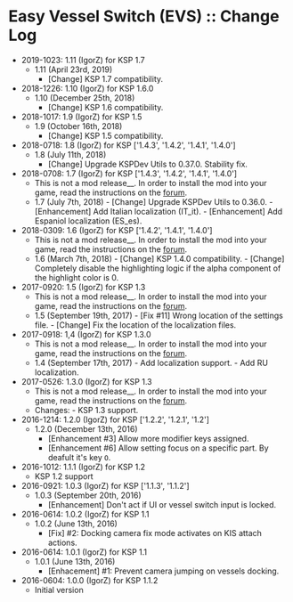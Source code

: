 # Easy Vessel Switch (EVS) :: Change Log

* 2019-1023: 1.11 (IgorZ) for KSP 1.7
	+ 1.11 (April 23rd, 2019)
		- [Change] KSP 1.7 compatibility.
* 2018-1226: 1.10 (IgorZ) for KSP 1.6.0
	+ 1.10 (December 25th, 2018)
		- [Change] KSP 1.6 compatibility.
* 2018-1017: 1.9 (IgorZ) for KSP 1.5
	+ 1.9 (October 16th, 2018)
		- [Change] KSP 1.5 compatibility.
* 2018-0718: 1.8 (IgorZ) for KSP ['1.4.3', '1.4.2', '1.4.1', '1.4.0']
	+ 1.8 (July 11th, 2018)
		- [Change] Upgrade KSPDev Utils to 0.37.0. Stability fix.
* 2018-0708: 1.7 (IgorZ) for KSP ['1.4.3', '1.4.2', '1.4.1', '1.4.0']
	+ This is not a mod release__. In order to install the mod into your game, read the instructions on the [forum](http://forum.kerbalspaceprogram.com/index.php?/topic/141180-13-easy-vessel-switch-evs-v130).
	+ 1.7 (July 7th, 2018)
			- [Change] Upgrade KSPDev Utils to 0.36.0.
			- [Enhancement] Add Italian localization (IT_it).
			- [Enhancement] Add Espaniol localization (ES_es).
* 2018-0309: 1.6 (IgorZ) for KSP ['1.4.2', '1.4.1', '1.4.0']
	+ This is not a mod release__. In order to install the mod into your game, read the instructions on the [forum](http://forum.kerbalspaceprogram.com/index.php?/topic/141180-13-easy-vessel-switch-evs-v130).
	+ 1.6 (March 7th, 2018)
			- [Change] KSP 1.4.0 compatibility.
			- [Change] Completely disable the highlighting logic if the alpha component of the highlight color is 0.
* 2017-0920: 1.5 (IgorZ) for KSP 1.3
	+ This is not a mod release__. In order to install the mod into your game, read the instructions on the [forum](http://forum.kerbalspaceprogram.com/index.php?/topic/141180-13-easy-vessel-switch-evs-v130).
	+ 1.5 (September 19th, 2017)
			- [Fix #11] Wrong location of the settings file.
			- [Change] Fix the location of the localization files.
* 2017-0918: 1,4 (IgorZ) for KSP 1.3.0
	+ This is not a mod release__. In order to install the mod into your game, read the instructions on the [forum](http://forum.kerbalspaceprogram.com/index.php?/topic/141180-13-easy-vessel-switch-evs-v130).
	+ 1.4 (September 17th, 2017)
			- Add localization support.
			- Add RU localization.
* 2017-0526: 1.3.0 (IgorZ) for KSP 1.3
	+ This is not a mod release__. In order to install the mod into your game, read the instructions on the [forum](http://forum.kerbalspaceprogram.com/index.php?/topic/141180-13-easy-vessel-switch-evs-v130).
	+ Changes:
			- KSP 1.3 support.
* 2016-1214: 1.2.0 (IgorZ) for KSP ['1.2.2', '1.2.1', '1.2']
	+ 1.2.0 (December 13th, 2016)
		- [Enhancement #3] Allow more modifier keys assigned.
		- [Enhancement #6] Allow setting focus on a specific part. By deafult it's key `O`.
* 2016-1012: 1.1.1 (IgorZ) for KSP 1.2
	+ KSP 1.2 support
* 2016-0921: 1.0.3 (IgorZ) for KSP ['1.1.3', '1.1.2']
	+ 1.0.3 (September 20th, 2016)
		- [Enhancement] Don't act if UI or vessel switch input is locked.
* 2016-0614: 1.0.2 (IgorZ) for KSP 1.1
	+ 1.0.2 (June 13th, 2016)
		- [Fix] #2: Docking camera fix mode activates on KIS attach actions.
* 2016-0614: 1.0.1 (IgorZ) for KSP 1.1
	+ 1.0.1 (June 13th, 2016)
		- [Enhacement] #1: Prevent camera jumping on vessels docking.
* 2016-0604: 1.0.0 (IgorZ) for KSP 1.1.2
	+ Initial version
